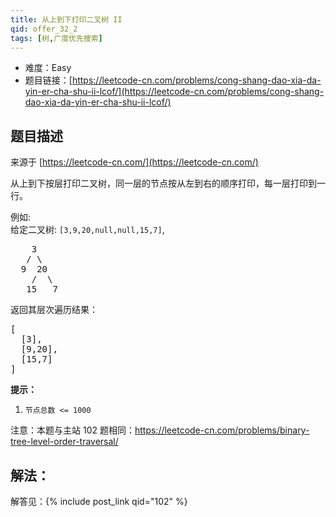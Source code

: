 ```yaml
---
title: 从上到下打印二叉树 II
qid: offer_32_2
tags: [树,广度优先搜索]
---
```



- 难度：Easy
- 题目链接：[https://leetcode-cn.com/problems/cong-shang-dao-xia-da-yin-er-cha-shu-ii-lcof/](https://leetcode-cn.com/problems/cong-shang-dao-xia-da-yin-er-cha-shu-ii-lcof/)


## 题目描述

来源于 [https://leetcode-cn.com/](https://leetcode-cn.com/)

<p>从上到下按层打印二叉树，同一层的节点按从左到右的顺序打印，每一层打印到一行。</p>



<p>例如:<br>
给定二叉树:&nbsp;<code>[3,9,20,null,null,15,7]</code>,</p>

<pre>    3
   / \
  9  20
    /  \
   15   7
</pre>

<p>返回其层次遍历结果：</p>

<pre>[
  [3],
  [9,20],
  [15,7]
]
</pre>



<p><strong>提示：</strong></p>

<ol>
	<li><code>节点总数 &lt;= 1000</code></li>
</ol>

<p>注意：本题与主站 102 题相同：<a href="https://leetcode-cn.com/problems/binary-tree-level-order-traversal/">https://leetcode-cn.com/problems/binary-tree-level-order-traversal/</a></p>

## 解法：

解答见：{% include post_link qid="102" %}